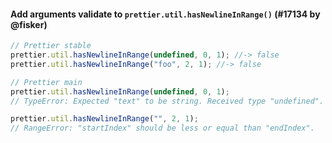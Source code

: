 #### Add arguments validate to `prettier.util.hasNewlineInRange()` (#17134 by @fisker)

```jsx
// Prettier stable
prettier.util.hasNewlineInRange(undefined, 0, 1); //-> false
prettier.util.hasNewlineInRange("foo", 2, 1); //-> false

// Prettier main
prettier.util.hasNewlineInRange(undefined, 0, 1);
// TypeError: Expected "text" to be string. Received type "undefined".

prettier.util.hasNewlineInRange("", 2, 1);
// RangeError: "startIndex" should be less or equal than "endIndex".
```
